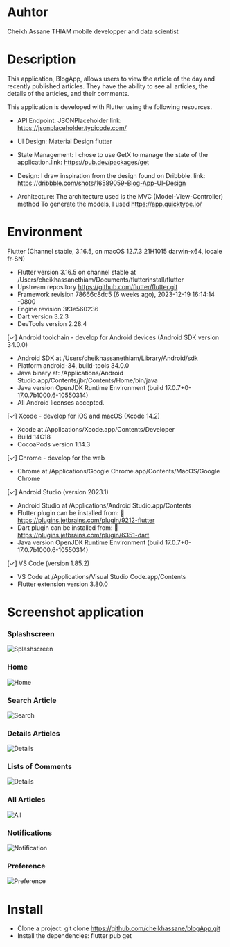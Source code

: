 
# Auhtor
 Cheikh Assane THIAM mobile developper and data scientist

# Description 
This application, BlogApp, allows users to view the article of the day and recently published articles.
They have the ability to see all articles, the details of the articles, and their comments.

This application is developed with Flutter using the following resources.

- API Endpoint: JSONPlaceholder link: https://jsonplaceholder.typicode.com/

- UI Design:  Material Design flutter

- State Management: I chose to use GetX to manage the state of the application.link: https://pub.dev/packages/get

- Design: I draw inspiration from the design found on Dribbble. link: https://dribbble.com/shots/16589059-Blog-App-UI-Design

- Architecture: The architecture used is the MVC (Model-View-Controller) method 
                To generate the models, I used https://app.quicktype.io/
# Environment 

Flutter (Channel stable, 3.16.5, on macOS 12.7.3 21H1015 darwin-x64, locale fr-SN)
- Flutter version 3.16.5 on channel stable at /Users/cheikhassanethiam/Documents/flutterinstall/flutter
- Upstream repository https://github.com/flutter/flutter.git
- Framework revision 78666c8dc5 (6 weeks ago), 2023-12-19 16:14:14 -0800
- Engine revision 3f3e560236
- Dart version 3.2.3
- DevTools version 2.28.4

[✓] Android toolchain - develop for Android devices (Android SDK version 34.0.0)
- Android SDK at /Users/cheikhassanethiam/Library/Android/sdk
- Platform android-34, build-tools 34.0.0
- Java binary at: /Applications/Android Studio.app/Contents/jbr/Contents/Home/bin/java
- Java version OpenJDK Runtime Environment (build 17.0.7+0-17.0.7b1000.6-10550314)
- All Android licenses accepted.

[✓] Xcode - develop for iOS and macOS (Xcode 14.2)
- Xcode at /Applications/Xcode.app/Contents/Developer
- Build 14C18
- CocoaPods version 1.14.3

[✓] Chrome - develop for the web
- Chrome at /Applications/Google Chrome.app/Contents/MacOS/Google Chrome

[✓] Android Studio (version 2023.1)
- Android Studio at /Applications/Android Studio.app/Contents
- Flutter plugin can be installed from:
      🔨 https://plugins.jetbrains.com/plugin/9212-flutter
- Dart plugin can be installed from:
      🔨 https://plugins.jetbrains.com/plugin/6351-dart
- Java version OpenJDK Runtime Environment (build 17.0.7+0-17.0.7b1000.6-10550314)

[✓] VS Code (version 1.85.2)
- VS Code at /Applications/Visual Studio Code.app/Contents
- Flutter extension version 3.80.0

# Screenshot application
### Splashscreen
![Splashscreen](https://github.com/cheikhassane/blogApp/blob/main/s1.png?raw=true)
### Home
![Home](https://github.com/cheikhassane/blogApp/blob/main/s2.png?raw=true)
### Search Article
![Search](https://github.com/cheikhassane/blogApp/blob/main/s3.png?raw=true)
### Details Articles
![Details](https://github.com/cheikhassane/blogApp/blob/main/s4.png?raw=true)
### Lists of Comments
![Details](https://github.com/cheikhassane/blogApp/blob/main/s5.png?raw=true)
### All Articles
![All](https://github.com/cheikhassane/blogApp/blob/main/s6.png?raw=true)
### Notifications
![Notification](https://github.com/cheikhassane/blogApp/blob/main/s7.png?raw=true)
### Preference
![Preference](https://github.com/cheikhassane/blogApp/blob/main/s9.png?raw=true)

# Install

- Clone a project: git clone https://github.com/cheikhassane/blogApp.git
- Install the dependencies: flutter pub get